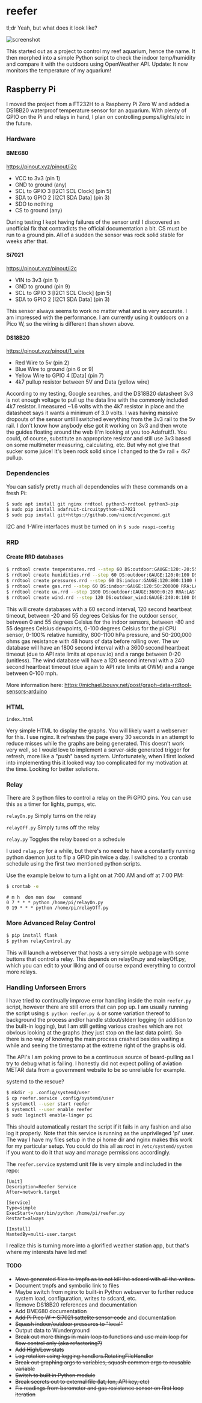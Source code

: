 # reefer

tl;dr Yeah, but what does it look like?

![screenshot](screenshot.png)

This started out as a project to control my reef aquarium, hence the name. It then morphed into a simple Python script to check the indoor temp/humidity and compare it with the outdoors using OpenWeather API. Update: It now monitors the temperature of my aquarium!

## Raspberry Pi

I moved the project from a FT232H to a Raspberry Pi Zero W and added a DS18B20 waterproof temperature sensor for an aquarium. With plenty of GPIO on the Pi and relays in hand, I plan on controlling pumps/lights/etc in the future.

### Hardware

#### BME680

<https://pinout.xyz/pinout/i2c>

- VCC to 3v3 (pin 1)
- GND to ground (any)
- SCL to GPIO 3 [I2C1 SCL Clock] (pin 5)
- SDA to GPIO 2 [I2C1 SDA Data] (pin 3)
- SDO to nothing
- CS to ground (any)

During testing I kept having failures of the sensor until I discovered an unofficial fix that contradicts the official documentation a bit. CS must be run to a ground pin. All of a sudden the sensor was rock solid stable for weeks after that.

#### Si7021

<https://pinout.xyz/pinout/i2c>

- VIN to 3v3 (pin 1)
- GND to ground (pin 9)
- SCL to GPIO 3 [I2C1 SCL Clock] (pin 5)
- SDA to GPIO 2 [I2C1 SDA Data] (pin 3)

This sensor always seems to work no matter what and is very accurate. I am impressed with the performance. I am currently using it outdoors on a Pico W, so the wiring is different than shown above.

#### DS18B20

<https://pinout.xyz/pinout/1_wire>

- Red Wire to 5v (pin 2)
- Blue Wire to ground (pin 6 or 9)
- Yellow Wire to GPIO 4 [Data] (pin 7)
- 4k7 pullup resistor between 5V and Data (yellow wire)

According to my testing, Google searches, and the DS18B20 datasheet 3v3 is not enough voltage to pull up the data line with the commonly included 4k7 resistor. I measured ~1.6 volts with the 4k7 resistor in place and the datasheet says it wants a minimum of 3.0 volts. I was having massive dropouts of the sensor until I switched everything from the 3v3 rail to the 5v rail. I don't know how anybody else got it working on 3v3 and then wrote the guides floating around the web (I'm looking at you too Adafruit!). You could, of course, substitute an appropriate resistor and still use 3v3 based on some multimeter measuring, calculating, etc. But why not give that sucker some juice! It's been rock solid since I changed to the 5v rail + 4k7 pullup.

### Dependencies

You can satisfy pretty much all dependencies with these commands on a fresh Pi:

```bash
$ sudo apt install git nginx rrdtool python3-rrdtool python3-pip
$ sudo pip install adafruit-circuitpython-si7021
$ sudo pip install git+https://github.com/nicmcd/vcgencmd.git
```

I2C and 1-Wire interfaces must be turned on in ```$ sudo raspi-config```

### RRD

#### Create RRD databases

```bash
$ rrdtool create temperatures.rrd --step 60 DS:outdoor:GAUGE:120:-20:55 DS:indoor:GAUGE:120:0:55 DS:tank:GAUGE:120:0:55 DS:pi:GAUGE:120:0:100 DS:picow:GAUGE:120:0:100 DS:outdoor_dew:GAUGE:120:-80:55 DS:indoor_dew:GAUGE:120:-80:55 RRA:LAST:0.5:1:2880
$ rrdtool create humidities.rrd --step 60 DS:outdoor:GAUGE:120:0:100 DS:indoor:GAUGE:120:0:100 RRA:LAST:0.5:1:2880
$ rrdtool create pressures.rrd --step 60 DS:indoor:GAUGE:120:800:1100 RRA:LAST:0.5:1:2880
$ rrdtool create gas.rrd --step 60 DS:indoor:GAUGE:120:50:200000 RRA:LAST:0.5:1:2880
$ rrdtool create uv.rrd --step 1800 DS:outdoor:GAUGE:3600:0:20 RRA:LAST:0.5:1:2880
$ rrdtool create wind.rrd --step 120 DS:outdoor_wind:GAUGE:240:0:100 DS:outdoor_windGust:GAUGE:240:0:100 RRA:LAST:0.5:1:2880
```

This will create databases with a 60 second interval, 120 second heartbeat timeout, between -20 and 55 degrees Celsius for the outdoor sensor, between 0 and 55 degrees Celsius for the indoor sensors, between -80 and 55 degrees Celsius dewpoints, 0-100 degrees Celsius for the pi CPU sensor, 0-100% relative humidity, 800-1100 hPa pressure, and 50-200,000 ohms gas resistance with 48 hours of data before rolling over. The uv database will have an 1800 second interval with a 3600 second heartbeat timeout (due to API rate limits at openuv.io) and a range between 0-20 (unitless). The wind database will have a 120 second interval with a 240 second heartbeat timeout (due again to API rate limits at OWM) and a range between 0-100 mph.

More information here: <https://michael.bouvy.net/post/graph-data-rrdtool-sensors-arduino>

### HTML

```index.html```

Very simple HTML to display the graphs. You will likely want a webserver for this. I use nginx. It refreshes the page every 30 seconds in an attempt to reduce misses while the graphs are being generated. This doesn't work very well, so I would love to implement a server-side generated trigger for refresh, more like a "push" based system. Unfortunately, when I first looked into implementing this it looked way too complicated for my motivation at the time. Looking for better solutions.

### Relay

There are 3 python files to control a relay on the Pi GPIO pins. You can use this as a timer for lights, pumps, etc.

```relayOn.py``` Simply turns on the relay

```relayOff.py``` Simply turns off the relay

```relay.py``` Toggles the relay based on a schedule

I used ```relay.py``` for a while, but there's no need to have a constantly running python daemon just to flip a GPIO pin twice a day. I switched to a crontab schedule using the first two mentioned python scripts.

Use the example below to turn a light on at 7:00 AM and off at 7:00 PM:

```bash
$ crontab -e
```

```text
# m h  dom mon dow   command
0 7 * * * python /home/pi/relayOn.py
0 19 * * * python /home/pi/relayOff.py
```

### More Advanced Relay Control

```bash
$ pip install flask
$ python relayControl.py
```

This will launch a webserver that hosts a very simple webpage with some buttons that control a relay. This depends on relayOn.py and relayOff.py, which you can edit to your liking and of course expand everything to control more relays.

### Handling Unforseen Errors

I have tried to continually improve error handling inside the main ```reefer.py``` script, however there are still errors that can pop up. I am usually running the script using ```$ python reefer.py &``` or some variation thereof to background the process and/or handle stdout/stderr logging (in addition to the built-in logging), but I am still getting various crashes which are not obvious looking at the graphs (they just stop on the last data point). So there is no way of knowing the main process crashed besides waiting a while and seeing the timestamp at the extreme right of the graphs is old.

The API's I am poking prove to be a continuous source of beard-pulling as I try to debug what is failing. I honestly did not expect polling of aviation METAR data from a government website to be so unreliable for example.

systemd to the rescue?

```bash
$ mkdir -p .config/systemd/user
$ cp reefer.service .config/systemd/user
$ systemctl --user start reefer
$ systemctl --user enable reefer
$ sudo loginctl enable-linger pi
```

This should automatically restart the script if it fails in any fashion and also log it properly. Note that this service is running as the unprivileged 'pi' user. The way I have my files setup in the pi home dir and nginx makes this work for my particular setup. You could do this all as root in ```/etc/systemd/system``` if you want to do it that way and manage permissions accordingly.

The ```reefer.service``` systemd unit file is very simple and included in the repo:

```text
[Unit]
Description=Reefer Service
After=network.target

[Service]
Type=simple
ExecStart=/usr/bin/python /home/pi/reefer.py
Restart=always

[Install]
WantedBy=multi-user.target
```

I realize this is turning more into a glorified weather station app, but that's where my interests have led me!

#### TODO

- ~~Move generated files to tmpfs as to not kill the sdcard with all the writes.~~
- Document tmpfs and symbolic link to files
- Maybe switch from nginx to built-in Python webserver to further reduce system load, configuration, writes to sdcard, etc.
- Remove DS18B20 references and documentation
- Add BME680 documentation
- ~~Add Pi Pico W + Si7021 sattelite sensor code~~ and documentation
- ~~Squash indoor/outdoor pressures to "local"~~
- Output data to Wunderground
- ~~Break out more things in main loop to functions and use main loop for flow control only (aka refactoring?)~~
- ~~Add High/Low stats~~
- ~~Log rotation using logging.handlers.RotatingFileHandler~~
- ~~Break out graphing args to variables, squash common args to reusable variable~~
- ~~Switch to built in Python module~~
- ~~Break secrets out to external file (lat, lon, API key, etc)~~
- ~~Fix readings from barometer and gas resistance sensor on first loop iteration~~
